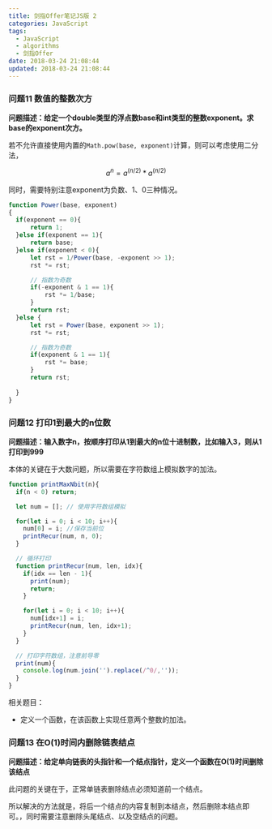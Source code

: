 ```yaml
---
title: 剑指Offer笔记JS版 2
categories: JavaScript
tags:
  - JavaScript
  - algorithms
  - 剑指Offer
date: 2018-03-24 21:08:44
updated: 2018-03-24 21:08:44
---
```



### 问题11 数值的整数次方
**问题描述：给定一个double类型的浮点数base和int类型的整数exponent。求base的exponent次方。**

若不允许直接使用内置的`Math.pow(base, exponent)`计算，则可以考虑使用二分法，

$$ 
a^n = a^{(n/2)} * a^{(n/2)}
$$

同时，需要特别注意exponent为负数、1、0三种情况。
```js
function Power(base, exponent)
{
  if(exponent == 0){
      return 1;
  }else if(exponent == 1){
      return base;
  }else if(exponent < 0){
      let rst = 1/Power(base, -exponent >> 1);
      rst *= rst;

      // 指数为奇数
      if(-exponent & 1 == 1){
          rst *= 1/base;
      }
      return rst;
  }else {
      let rst = Power(base, exponent >> 1);
      rst *= rst;

      // 指数为奇数
      if(exponent & 1 == 1){
          rst *= base;
      }
      return rst;
      
  }
}
```

### 问题12 打印1到最大的n位数
**问题描述：输入数字n，按顺序打印从1到最大的n位十进制数，比如输入3，则从1打印到999**

本体的关键在于大数问题，所以需要在字符数组上模拟数字的加法。

```js
function printMaxNbit(n){
  if(n < 0) return;

  let num = []; // 使用字符数组模拟

  for(let i = 0; i < 10; i++){
    num[0] = i; //保存当前位
    printRecur(num, n, 0);
  }

  // 循环打印
  function printRecur(num, len, idx){
    if(idx == len - 1){
      print(num);
      return;
    }

    for(let i = 0; i < 10; i++){
      num[idx+1] = i;
      printRecur(num, len, idx+1);
    }
  }

  // 打印字符数组，注意前导零
  print(num){
    console.log(num.join('').replace(/^0/,''));
  }
}
```

相关题目：
- 定义一个函数，在该函数上实现任意两个整数的加法。

### 问题13 在O(1)时间内删除链表结点
**问题描述：给定单向链表的头指针和一个结点指针，定义一个函数在O(1)时间删除该结点**

此问题的关键在于，正常单链表删除结点必须知道前一个结点。

所以解决的方法就是，将后一个结点的内容复制到本结点，然后删除本结点即可。，同时需要注意删除头尾结点、以及空结点的问题。

<script src="//cdn.bootcss.com/mathjax/2.7.0/MathJax.js?config=TeX-AMS-MML_HTMLorMML"></script>